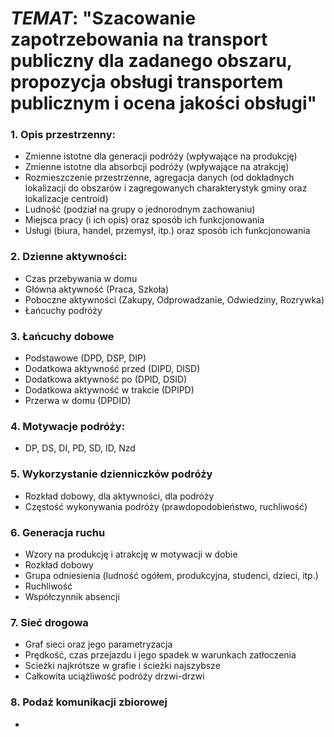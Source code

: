 
# _TEMAT_: "Szacowanie zapotrzebowania na transport publiczny dla zadanego obszaru, propozycja obsługi transportem publicznym i ocena jakości obsługi"

### 1.	 Opis przestrzenny:
*	Zmienne istotne dla generacji podróży (wpływające na produkcję)
*	Zmienne istotne dla absorbcji podróży (wpływające na atrakcję)
*	Rozmieszczenie przestrzenne, agregacja danych (od dokładnych lokalizacji do obszarów i zagregowanych charakterystyk gminy oraz lokalizacje centroid)
* Ludność (podział na grupy o jednorodnym zachowaniu)
* Miejsca pracy (i ich opis) oraz sposób ich funkcjonowania
* Usługi (biura, handel, przemysł, itp.) oraz sposób ich funkcjonowania
### 2.	 Dzienne aktywności:
*	Czas przebywania w domu
*	Główna aktywność (Praca, Szkoła)
*	Poboczne aktywności (Zakupy, Odprowadzanie, Odwiedziny, Rozrywka)
* Łańcuchy podróży
### 3. Łańcuchy dobowe
* Podstawowe (DPD, DSP, DIP)
* Dodatkowa aktywność przed (DIPD, DISD)
* Dodatkowa aktywność po (DPID, DSID)
* Dodatkowa aktywność w trakcie (DPIPD)
* Przerwa w domu (DPDID)
### 4. Motywacje podróży:
* DP, DS, DI, PD, SD, ID, Nzd
### 5. Wykorzystanie dzienniczków podróży
* Rozkład dobowy, dla aktywności, dla podróży
* Częstość wykonywania podróży (prawdopodobieństwo, ruchliwość)
### 6. Generacja ruchu
* Wzory na produkcję i atrakcję w motywacji w dobie
* Rozkład dobowy
* Grupa odniesienia (ludność ogółem, produkcyjna, studenci, dzieci, itp.)
* Ruchliwość
* Współczynnik absencji
### 7. Sieć drogowa
* Graf sieci oraz jego parametryzacja
* Prędkość, czas przejazdu i jego spadek w warunkach zatłoczenia
* Scieżki najkrótsze w grafie i ścieżki najszybsze
* Całkowita uciążliwość podróży drzwi-drzwi
### 8. Podaż komunikacji zbiorowej
* 
